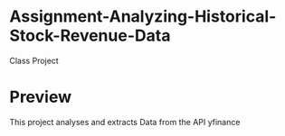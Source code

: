 # Assignment-Analyzing-Historical-Stock-Revenue-Data
Class Project
# Preview 
This project analyses and extracts Data from the API yfinance 
